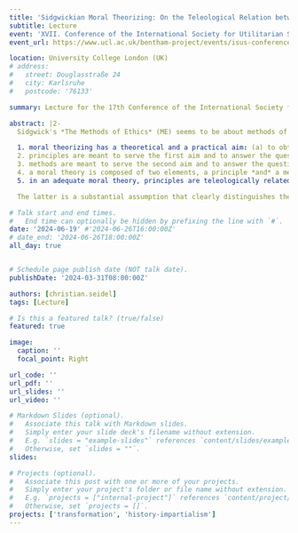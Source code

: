 ```yaml
---
title: 'Sidgwickian Moral Theorizing: On the Teleological Relation between Principles and Methods'
subtitle: Lecture
event: 'XVII. Conference of the International Society for Utilitarian Studies (ISUS)'
event_url: https://www.ucl.ac.uk/bentham-project/events/isus-conferences

location: University College London (UK)
# address:
#   street: Douglasstraße 24
#   city: Karlsruhe
#   postcode: '76133'

summary: Lecture for the 17th Conference of the International Society for Utilitarian Studies (ISUS)

abstract: |2- 
  Sidgwick's *The Methods of Ethics* (ME) seems to be about methods of ethics. However, what exactly is meant by methods and how they are related to principles is notoriously in need of clarification. In this paper, I elaborate a Sidgwickian conception of moral theorizing that emerges from ME when these questions are examined more closely. Through a critical discussion of differing interpretations (e. g. by Schneewind 1977, Brink 1988, Daurio 1997, Crisp 2015), I argue that, according to Sidgwick,

  1. moral theorizing has a theoretical and a practical aim: (a) to obtain systematic and general knowledge about the ultimate reasons that determine the deontic status of an action, and (b) to provide agents with deliberative guidance in answering the practical question "What ought I to do?";
  2. principles are meant to serve the first aim and to answer the question "What ought I to do?" by identifying those ultimate reasons, i. e. the right-making properties;
  3. methods are meant to serve the second aim and to answer the question "What ought I attend to (or be guided by) when deliberating on the question 'What ought I to do?'?" by identifying the rightness-indicating properties;
  4. a moral theory is composed of two elements, a principle *and* a method;
  5. in an adequate moral theory, principles are teleologically related to methods: in practical deliberation on what one ought to do, we ought to use the method that best achieves the ultimate aims (i. e. the method that is best supported by the ultimate reasons) given by the principle.

  The latter is a substantial assumption that clearly distinguishes the Sidgwickian conception of moral theorizing from a more Kantian, constitutivist view (according to which the right-making properties *necessarily* coincide with the rightness-indicating properties and the method that ought to guide practical deliberation *constitutes* the principle). I conclude by discussing the ramifications of the proposed interpretation (a) for understanding the dialectic progression of the principal argument in ME, and (b) for understanding the dualism of practical reason.

# Talk start and end times.
#   End time can optionally be hidden by prefixing the line with `#`.
date: '2024-06-19' #'2024-06-26T16:00:00Z'
# date_end: '2024-06-26T18:00:00Z'
all_day: true


# Schedule page publish date (NOT talk date).
publishDate: '2024-03-31T08:00:00Z'

authors: [christian.seidel]
tags: [Lecture]

# Is this a featured talk? (true/false)
featured: true

image:
  caption: ''
  focal_point: Right

url_code: ''
url_pdf: ''
url_slides: ''
url_video: ''

# Markdown Slides (optional).
#   Associate this talk with Markdown slides.
#   Simply enter your slide deck's filename without extension.
#   E.g. `slides = "example-slides"` references `content/slides/example-slides.md`.
#   Otherwise, set `slides = ""`.
slides: 

# Projects (optional).
#   Associate this post with one or more of your projects.
#   Simply enter your project's folder or file name without extension.
#   E.g. `projects = ["internal-project"]` references `content/project/deep-learning/index.md`.
#   Otherwise, set `projects = []`.
projects: ['transformation', 'history-impartialism']
---
```

